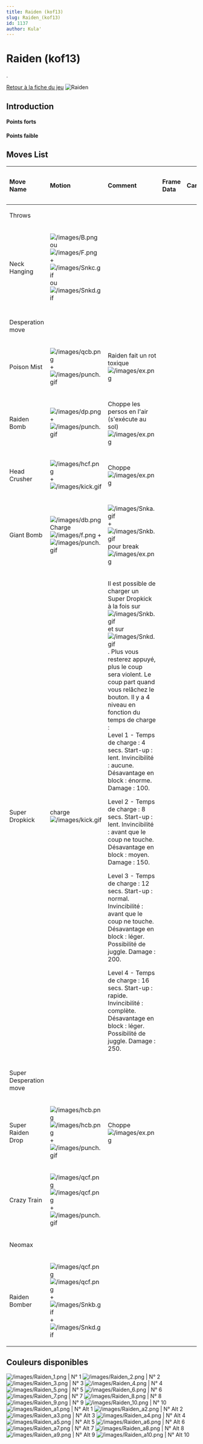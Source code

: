 ```yaml
---
title: Raiden (kof13)
slug: Raiden_(kof13)
id: 1137
author: Kula'
---
```


# Raiden (kof13)

.

[Retour à la fiche du
jeu](http://basgrospoing.fr/wiki/index.php?title=The_King_of_Fighters_XIII)
![Raiden ](/images/Raidenkof13.gif "Raiden ")

## Introduction

#### Points forts

#### Points faible

## Moves List

<table>
<thead>
<tr class="header">
<th style="text-align: left;"><p>Move Name</p></th>
<th style="text-align: left;"><p>Motion</p></th>
<th style="text-align: left;"><p>Comment</p></th>
<th style="text-align: left;"><p>Frame Data</p></th>
<th style="text-align: left;"><p>Cancelable</p></th>
<th style="text-align: left;"><p>Damage LOW/HIGH<br />
Damage EX</p></th>
</tr>
</thead>
<tbody>
<tr class="odd">
<td style="text-align: left;"><p>Throws</p></td>
<td style="text-align: left;"></td>
<td style="text-align: left;"></td>
<td style="text-align: left;"></td>
<td style="text-align: left;"></td>
<td style="text-align: left;"></td>
</tr>
<tr class="even">
<td style="text-align: left;"><p>Neck Hanging</p></td>
<td style="text-align: left;"><p><img src="/images/B.png"
title="/images/B.png" alt="/images/B.png" /> ou <img src="/images/F.png"
title="/images/F.png" alt="/images/F.png" /> + <img
src="/images/Snkc.gif" title="/images/Snkc.gif"
alt="/images/Snkc.gif" /> ou <img src="/images/Snkd.gif"
title="/images/Snkd.gif" alt="/images/Snkd.gif" /></p></td>
<td style="text-align: left;"></td>
<td style="text-align: left;"></td>
<td style="text-align: left;"></td>
<td style="text-align: left;"><p>101</p></td>
</tr>
<tr class="odd">
<td style="text-align: left;"></td>
<td style="text-align: left;"></td>
<td style="text-align: left;"></td>
<td style="text-align: left;"></td>
<td style="text-align: left;"></td>
<td style="text-align: left;"></td>
</tr>
<tr class="even">
<td style="text-align: left;"><p>Desperation move</p></td>
<td style="text-align: left;"></td>
<td style="text-align: left;"></td>
<td style="text-align: left;"></td>
<td style="text-align: left;"></td>
<td style="text-align: left;"></td>
</tr>
<tr class="odd">
<td style="text-align: left;"><p>Poison Mist</p></td>
<td style="text-align: left;"><p><img src="/images/qcb.png"
title="/images/qcb.png" alt="/images/qcb.png" /> + <img
src="/images/punch.gif" title="/images/punch.gif"
alt="/images/punch.gif" /></p></td>
<td style="text-align: left;"><p>Raiden fait un rot toxique<br />
<img src="/images/ex.png" title="/images/ex.png"
alt="/images/ex.png" /></p></td>
<td style="text-align: left;"></td>
<td style="text-align: left;"></td>
<td style="text-align: left;"><p>60 / 80<br />
120</p></td>
</tr>
<tr class="even">
<td style="text-align: left;"><p>Raiden Bomb</p></td>
<td style="text-align: left;"><p><img src="/images/dp.png"
title="/images/dp.png" alt="/images/dp.png" /> + <img
src="/images/punch.gif" title="/images/punch.gif"
alt="/images/punch.gif" /></p></td>
<td style="text-align: left;"><p>Choppe les persos en l'air (s'exécute
au sol)<br />
<img src="/images/ex.png" title="/images/ex.png"
alt="/images/ex.png" /></p></td>
<td style="text-align: left;"></td>
<td style="text-align: left;"></td>
<td style="text-align: left;"><p>129<br />
184</p></td>
</tr>
<tr class="odd">
<td style="text-align: left;"><p>Head Crusher</p></td>
<td style="text-align: left;"><p><img src="/images/hcf.png"
title="/images/hcf.png" alt="/images/hcf.png" /> + <img
src="/images/kick.gif" title="/images/kick.gif"
alt="/images/kick.gif" /></p></td>
<td style="text-align: left;"><p>Choppe<br />
<img src="/images/ex.png" title="/images/ex.png"
alt="/images/ex.png" /></p></td>
<td style="text-align: left;"></td>
<td style="text-align: left;"></td>
<td style="text-align: left;"><p>150<br />
200</p></td>
</tr>
<tr class="even">
<td style="text-align: left;"><p>Giant Bomb</p></td>
<td style="text-align: left;"><p><img src="/images/db.png"
title="/images/db.png" alt="/images/db.png" />Charge<img
src="/images/f.png" title="/images/f.png" alt="/images/f.png" /> + <img
src="/images/punch.gif" title="/images/punch.gif"
alt="/images/punch.gif" /></p></td>
<td style="text-align: left;"><p><img src="/images/Snka.gif"
title="/images/Snka.gif" alt="/images/Snka.gif" />+<img
src="/images/Snkb.gif" title="/images/Snkb.gif"
alt="/images/Snkb.gif" /> pour break<br />
<img src="/images/ex.png" title="/images/ex.png"
alt="/images/ex.png" /></p></td>
<td style="text-align: left;"></td>
<td style="text-align: left;"></td>
<td style="text-align: left;"><p>70/100<br />
70 + 100</p></td>
</tr>
<tr class="odd">
<td style="text-align: left;"><p>Super Dropkick</p></td>
<td style="text-align: left;"><p>charge <img src="/images/kick.gif"
title="/images/kick.gif" alt="/images/kick.gif" /></p></td>
<td style="text-align: left;"><p>Il est possible de charger un Super
Dropkick à la fois sur <img src="/images/Snkb.gif"
title="/images/Snkb.gif" alt="/images/Snkb.gif" /> et sur <img
src="/images/Snkd.gif" title="/images/Snkd.gif"
alt="/images/Snkd.gif" />. Plus vous resterez appuyé, plus le coup sera
violent. Le coup part quand vous relâchez le bouton. Il y a 4 niveau en
fonction du temps de charge :<br />
Level 1 - Temps de charge : 4 secs. Start-up : lent. Invincibilité :
aucune. Désavantage en block : énorme. Damage : 100.</p>
<p>Level 2 - Temps de charge : 8 secs. Start-up : lent. Invincibilité :
avant que le coup ne touche. Désavantage en block : moyen. Damage :
150.</p>
<p>Level 3 - Temps de charge : 12 secs. Start-up : normal. Invincibilité
: avant que le coup ne touche. Désavantage en block : léger. Possibilité
de juggle. Damage : 200.</p>
<p>Level 4 - Temps de charge : 16 secs. Start-up : rapide. Invincibilité
: complète. Désavantage en block : léger. Possibilité de juggle. Damage
: 250.</p></td>
<td style="text-align: left;"></td>
<td style="text-align: left;"></td>
<td style="text-align: left;"><p>100/150/200/250</p></td>
</tr>
<tr class="even">
<td style="text-align: left;"></td>
<td style="text-align: left;"></td>
<td style="text-align: left;"></td>
<td style="text-align: left;"></td>
<td style="text-align: left;"></td>
<td style="text-align: left;"></td>
</tr>
<tr class="odd">
<td style="text-align: left;"><p>Super Desperation move</p></td>
<td style="text-align: left;"></td>
<td style="text-align: left;"></td>
<td style="text-align: left;"></td>
<td style="text-align: left;"></td>
<td style="text-align: left;"></td>
</tr>
<tr class="even">
<td style="text-align: left;"><p>Super Raiden Drop</p></td>
<td style="text-align: left;"><p><img src="/images/hcb.png"
title="/images/hcb.png" alt="/images/hcb.png" /><img
src="/images/hcb.png" title="/images/hcb.png" alt="/images/hcb.png" /> +
<img src="/images/punch.gif" title="/images/punch.gif"
alt="/images/punch.gif" /></p></td>
<td style="text-align: left;"><p>Choppe<br />
<img src="/images/ex.png" title="/images/ex.png"
alt="/images/ex.png" /></p></td>
<td style="text-align: left;"></td>
<td style="text-align: left;"></td>
<td style="text-align: left;"><p>240<br />
360</p></td>
</tr>
<tr class="odd">
<td style="text-align: left;"><p>Crazy Train</p></td>
<td style="text-align: left;"><p><img src="/images/qcf.png"
title="/images/qcf.png" alt="/images/qcf.png" /><img
src="/images/qcf.png" title="/images/qcf.png" alt="/images/qcf.png" /> +
<img src="/images/punch.gif" title="/images/punch.gif"
alt="/images/punch.gif" /></p></td>
<td style="text-align: left;"></td>
<td style="text-align: left;"></td>
<td style="text-align: left;"></td>
<td style="text-align: left;"><p>220</p></td>
</tr>
<tr class="even">
<td style="text-align: left;"><p>Neomax</p></td>
<td style="text-align: left;"></td>
<td style="text-align: left;"></td>
<td style="text-align: left;"></td>
<td style="text-align: left;"></td>
<td style="text-align: left;"></td>
</tr>
<tr class="odd">
<td style="text-align: left;"><p>Raiden Bomber</p></td>
<td style="text-align: left;"><p><img src="/images/qcf.png"
title="/images/qcf.png" alt="/images/qcf.png" /><img
src="/images/qcf.png" title="/images/qcf.png" alt="/images/qcf.png" /> +
<img src="/images/Snkb.gif" title="/images/Snkb.gif"
alt="/images/Snkb.gif" />+<img src="/images/Snkd.gif"
title="/images/Snkd.gif" alt="/images/Snkd.gif" /></p></td>
<td style="text-align: left;"></td>
<td style="text-align: left;"></td>
<td style="text-align: left;"></td>
<td style="text-align: left;"><p>480</p></td>
</tr>
</tbody>
</table>

## Couleurs disponibles

![](/images/Raiden_1.png "/images/Raiden_1.png") \| N° 1
![](/images/Raiden_2.png "/images/Raiden_2.png") \| N° 2
![](/images/Raiden_3.png "/images/Raiden_3.png") \| N° 3
![](/images/Raiden_4.png "/images/Raiden_4.png") \| N° 4
![](/images/Raiden_5.png "/images/Raiden_5.png") \| N° 5
![](/images/Raiden_6.png "/images/Raiden_6.png") \| N° 6
![](/images/Raiden_7.png "/images/Raiden_7.png") \| N° 7
![](/images/Raiden_8.png "/images/Raiden_8.png") \| N° 8
![](/images/Raiden_9.png "/images/Raiden_9.png") \| N° 9
![](/images/Raiden_10.png "/images/Raiden_10.png") \| N° 10
![](/images/Raiden_a1.png "/images/Raiden_a1.png") \| N° Alt 1
![](/images/Raiden_a2.png "/images/Raiden_a2.png") \| N° Alt 2
![](/images/Raiden_a3.png "/images/Raiden_a3.png") \| N° Alt 3
![](/images/Raiden_a4.png "/images/Raiden_a4.png") \| N° Alt 4
![](/images/Raiden_a5.png "/images/Raiden_a5.png") \| N° Alt 5
![](/images/Raiden_a6.png "/images/Raiden_a6.png") \| N° Alt 6
![](/images/Raiden_a7.png "/images/Raiden_a7.png") \| N° Alt 7
![](/images/Raiden_a8.png "/images/Raiden_a8.png") \| N° Alt 8
![](/images/Raiden_a9.png "/images/Raiden_a9.png") \| N° Alt 9
![](/images/Raiden_a10.png "/images/Raiden_a10.png") \| N° Alt 10
